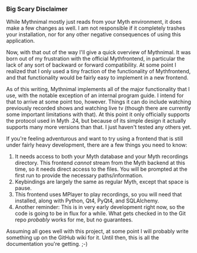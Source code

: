 ### Big Scary Disclaimer ###
While Mythnimal mostly just reads from your Myth environment, it does make a few changes as well.  I am not responsible if it completely trashes your installation, nor for any other negative consequences of using this application.

Now, with that out of the way I'll give a quick overview of Mythnimal.  It was born out of my frustration with the official Mythfrontend, in particular the lack of any sort of backward or forward compatibility.  At some point I realized that I only used a tiny fraction of the functionality of Mythfrontend, and that functionality would be fairly easy to implement in a new frontend.

As of this writing, Mythnimal implements all of the major functionality that I use, with the notable exception of an internal program guide.  I intend for that to arrive at some point too, however.  Things it can do include watching previously recorded shows and watching live tv (though there are currently some important limitations with that).  At this point it only officially supports the protocol used in Myth .24, but because of its simple design it actually supports many more versions than that.  I just haven't tested any others yet.

If you're feeling adventurous and want to try using a frontend that is still under fairly heavy development, there are a few things you need to know:
1. It needs access to both your Myth database and your Myth recordings directory.  This frontend _cannot_ stream from the Myth backend at this time, so it needs direct access to the files.  You will be prompted at the first run to provide the necessary paths/information.
2. Keybindings are largely the same as regular Myth, except that space is pause.
3. This frontend uses MPlayer to play recordings, so you will need that installed, along with Python, Qt4, PyQt4, and SQLAlchemy.
4. Another reminder: This is in very early development right now, so the code is going to be in flux for a while.  What gets checked in to the Git repo _probably_ works for me, but no guarantees.

Assuming all goes well with this project, at some point I will probably write something up on the GitHub wiki for it.  Until then, this is all the documentation you're getting. ;-)
